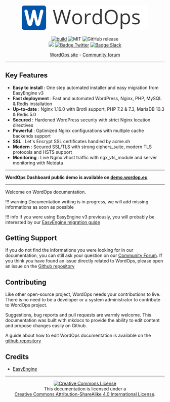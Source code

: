 <p align="center">
<img src="images/logo.png" width="400" alt="WordOps" /><br><br>
<a href="https://travis-ci.org/WordOps/WordOps" target="_blank"><img src="https://travis-ci.org/WordOps/WordOps.svg?branch=master" alt="build"></a>
<img src="https://img.shields.io/github/license/wordops/wordops.svg" alt="MIT">
<img alt="GitHub release" src="https://img.shields.io/github/release-pre/WordOps/WordOps.svg">
<br><a href="https://www.codacy.com/app/VirtuBox/WordOps?utm_source=github.com&amp;utm_medium=referral&amp;utm_content=WordOps/WordOps&amp;utm_campaign=Badge_Grade"><img src="https://api.codacy.com/project/badge/Grade/fe9100fd2c634de7882ecec17f00a11a"/></a>
<a href="https://twitter.com/WordOps_" target="_blank"><img src="https://img.shields.io/badge/twitter-%40WordOps__-blue.svg?style=flat&logo=twitter" alt="Badge Twitter" /></a>
<a href="https://community.wordops.net/slack" target="_blank"><img src="https://img.shields.io/badge/slack-WordOps-4A154B.svg?style=flat&logo=slack" alt="Badge Slack" /></a>
</p>

<p align="center">
<a href="https://wordops.net" target="_blank" rel="noopener"> WordOps site</a> -
<a href="https://community.wordops.net" target="_blank" rel="noopener">Community forum</a>
</p>

---

## Key Features

- **Easy to install** : One step automated installer and easy migration from EasyEngine v3
- **Fast deployment** : Fast and automated WordPress, Nginx, PHP, MySQL & Redis installation
- **Up-to-date** : Nginx 1.16.0 with Brotli support, PHP 7.2 & 7.3, MariaDB 10.3 & Redis 5.0
- **Secured** : Hardened WordPress security with strict Nginx location directives
- **Powerful** : Optimized Nginx configurations with multiple cache backends support
- **SSL** : Let's Encrypt SSL certificates handled by acme.sh
- **Modern** : Secured SSL/TLS with strong ciphers_suite, modern TLS protocols and HSTS support
- **Monitoring** : Live Nginx vhost traffic with ngx_vts_module and server monitoring with Netdata

---

**WordOps Dashboard public demo is available on [demo.wordop.eu](https://demo.wordops.eu)**

---

Welcome on WordOps documentation.

!!! warning
    Documentation writing is in progress, we will add missing informations as soon as possible

!!! info
    If you were using EasyEngine v3 previously, you will probably be interested by our [EasyEngine migration guide](guides/migration-from-easyengine.md)

## Getting Support

If you do not find the informations you were looking for in our documentation, you can still ask your question on our [Community Forum](https://community.wordops.net).
If you think you have found an issue directly related to WordOps, please open an issue on the [Github repository](https://github.com/WordOps/WordOps/issues)

## Contributing

Like other open-source project, WordOps needs your contributions to live. There is no need to be a developer or a system administrator to contribute to WordOps project.

Suggestions, bug reports and pull requests are warmly welcome.
This documentation was built with mkdocs to provide the ability to edit content and propose changes easily on Github.

A guide about how to edit WordOps documentation is available on the [github repository](https://github.com/WordOps/docs.wordops.net)

## Credits

- [EasyEngine](https://easyengine.io)

---

<p align="center">
<a rel="license" href="http://creativecommons.org/licenses/by-sa/4.0/"><img alt="Creative Commons License" style="border-width:0" src="https://i.creativecommons.org/l/by-sa/4.0/88x31.png" /></a><br>This documentation is licensed under a <br><a rel="license" href="http://creativecommons.org/licenses/by-sa/4.0/">Creative Commons Attribution-ShareAlike 4.0 International License</a>.</p>